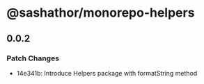 # @sashathor/monorepo-helpers

## 0.0.2

### Patch Changes

- 14e341b: Introduce Helpers package with formatString method
